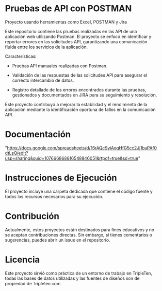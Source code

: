 # Pruebas de API con POSTMAN

Proyecto usando herramientas como Excel, POSTMAN y Jira

Este repositorio contiene las pruebas realizadas en las API de una aplicación web utilizando Postman. El proyecto se enfocó en identificar y reportar errores en las solicitudes API, garantizando una comunicación fluida entre los servicios de la aplicación.

Características:

- Pruebas API manuales realizadas con Postman.

- Validación de las respuestas de las solicitudes API para asegurar el correcto intercambio de datos.

- Registro detallado de los errores encontrados durante las pruebas, gestionados y documentados en JIRA para su seguimiento y resolución.


Este proyecto contribuyó a mejorar la estabilidad y el rendimiento de la aplicación mediante la identificación oportuna de fallos en la comunicación API.

# Documentación
"https://docs.google.com/spreadsheets/d/16rAQcSyiAoqHfG5cc2Jj1buPAf0dtLsQ/edit?usp=sharing&ouid=107666868616548846051&rtpof=true&sd=true"

# Instrucciones de Ejecución
El proyecto incluye una carpeta dedicada que contiene el código fuente y todos los recursos necesarios para su ejecución.

# Contribución
Actualmente, estos proyectos están destinados para fines educativos y no se aceptan contribuciones directas. Sin embargo, si tienes comentarios o sugerencias, puedes abrir un issue en el repositorio.

# Licencia
Este proyecto sirvió como práctica de un entorno de trabajo en TripleTen, todas las bases de datos utilizadas y las fuentes de diseños son de propiedad de Tripleten.com
